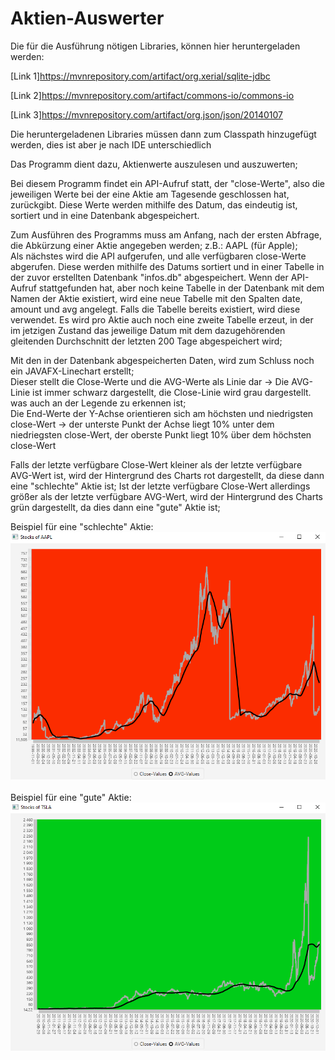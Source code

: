 <h1>Aktien-Auswerter</h1>

Die für die Ausführung nötigen Libraries, können hier heruntergeladen werden:

[Link 1]https://mvnrepository.com/artifact/org.xerial/sqlite-jdbc

[Link 2]https://mvnrepository.com/artifact/commons-io/commons-io

[Link 3]https://mvnrepository.com/artifact/org.json/json/20140107

Die heruntergeladenen Libraries müssen dann zum Classpath hinzugefügt werden, dies ist aber je nach IDE unterschiedlich

Das Programm dient dazu, Aktienwerte auszulesen und auszuwerten;

Bei diesem Programm findet ein API-Aufruf statt, der "close-Werte", also die jeweiligen Werte bei der eine Aktie am Tagesende geschlossen hat, zurückgibt.
Diese Werte werden mithilfe des Datum, das eindeutig ist, sortiert und in eine Datenbank abgespeichert. 

Zum Ausführen des Programms muss am Anfang, nach der ersten Abfrage, die Abkürzung einer Aktie angegeben werden; z.B.: AAPL (für Apple); <br>
Als nächstes wird die API aufgerufen, und alle verfügbaren close-Werte abgerufen. 
Diese werden mithilfe des Datums sortiert und in einer Tabelle in der zuvor erstellten Datenbank "infos.db" abgespeichert. Wenn der API-Aufruf stattgefunden hat, 
aber noch keine Tabelle in der Datenbank mit dem Namen der Aktie existiert, wird eine neue Tabelle mit den Spalten date, amount und avg angelegt. 
Falls die Tabelle bereits existiert, wird diese verwendet. Es wird pro Aktie auch noch eine zweite Tabelle erzeut, in der im jetzigen Zustand das jeweilige Datum mit dem dazugehörenden gleitenden Durchschnitt der letzten 200 Tage abgespeichert wird;<br>

Mit den in der Datenbank abgespeicherten Daten, wird zum Schluss noch ein JAVAFX-Linechart erstellt;<br>
Dieser stellt die Close-Werte und die AVG-Werte als Linie dar -> Die AVG-Linie ist immer schwarz dargestellt, die Close-Linie wird grau dargestellt. was auch an der Legende zu erkennen ist;<br>
Die End-Werte der Y-Achse orientieren sich am höchsten und niedrigsten close-Wert -> der unterste Punkt der Achse liegt 10% unter dem niedriegsten close-Wert, der oberste Punkt liegt 10% über dem höchsten close-Wert

Falls der letzte verfügbare Close-Wert kleiner als der letzte verfügbare AVG-Wert ist, wird der Hintergrund des Charts rot dargestellt, da diese dann eine "schlechte" Aktie ist;
Ist der letzte verfügbare Close-Wert allerdings größer als der letzte verfügbare AVG-Wert, wird der Hintergrund des Charts grün dargestellt, da dies dann eine "gute" Aktie ist;

Beispiel für eine "schlechte" Aktie:<br>
<img src = "https://github.com/Nnnoooaaahhhh/4AHW_SWP_HUEs/blob/master/StockMarketProject/RedExample.PNG">
<br><br>
Beispiel für eine "gute" Aktie:<br>
<img src = "https://github.com/Nnnoooaaahhhh/4AHW_SWP_HUEs/blob/master/StockMarketProject/GreenExample.PNG">
